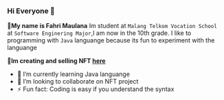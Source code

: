 ### Hi Everyone 👋

**👦My name is Fahri Maulana** Im student at `Malang Telkom Vocation School` at `Software Enginering Major`,I am now in the 10th grade.
I like to programming with `Java` languange because its fun to experiment with the languange

**🎨Im creating and selling NFT [here](https://opensea.io/Indo-Toons-NFT)**

- 🌱 I’m currently learning Java languange
- 👯 I’m looking to collaborate on NFT project
- ⚡ Fun fact: Coding is easy if you understand the syntax
